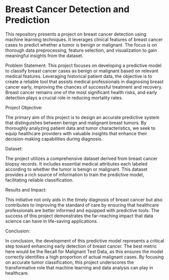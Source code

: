 # Breast Cancer Detection and Prediction

This repository presents a project on breast cancer detection using machine learning techniques. It leverages clinical features of breast cancer cases to predict whether a tumor is benign or malignant. The focus is on thorough data preprocessing, feature selection, and visualization to gain meaningful insights from the dataset.


Problem Statement: This project focuses on developing a predictive model to classify breast cancer cases as benign or malignant based on relevant medical features. Leveraging historical patient data, the objective is to create a reliable tool that assists medical professionals in diagnosing breast cancer early, improving the chances of successful treatment and recovery. Breast cancer remains one of the most significant health risks, and early detection plays a crucial role in reducing mortality rates.

Project Objective:

The primary aim of this project is to design an accurate predictive system that distinguishes between benign and malignant breast tumors. By thoroughly analyzing patient data and tumor characteristics, we seek to equip healthcare providers with valuable insights that enhance their decision-making capabilities during diagnosis.

Dataset:

The project utilizes a comprehensive dataset derived from breast cancer biopsy records. It includes essential medical attributes each labeled according to whether the tumor is benign or malignant. This dataset provides a rich source of information to train the predictive model, facilitating reliable classification.

Results and Impact:

This initiative not only aids in the timely diagnosis of breast cancer but also contributes to improving the standard of care by ensuring that healthcare professionals are better informed and equipped with predictive tools. The success of this project demonstrates the far-reaching impact that data science can have in life-saving applications.

Conclusion:

In conclusion, the development of this predictive model represents a critical step toward enhancing early detection of breast cancer. The best metric here would be the Recall for Malignant Test Data, as this ensures the model correctly identifies a high proportion of actual malignant cases. By focusing on accurate tumor classification, this project underscores the transformative role that machine learning and data analysis can play in healthcare.


